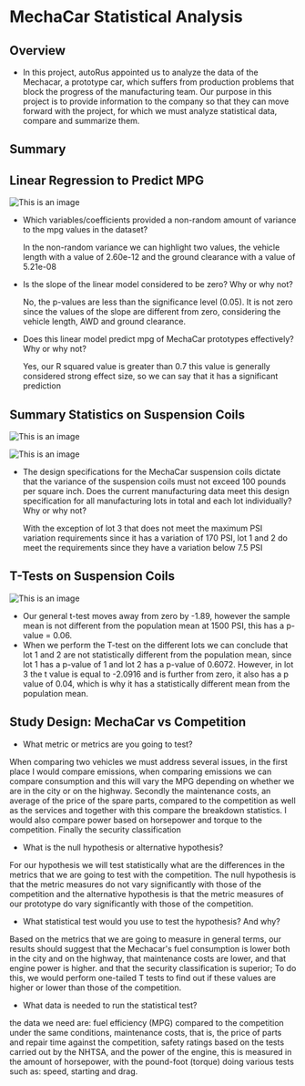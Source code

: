 # MechaCar Statistical Analysis

## Overview

- In this project, autoRus appointed us to analyze the data of the Mechacar, a prototype car, which suffers from production problems that block the progress of the manufacturing team. Our purpose in this project is to provide information to the company so that they can move forward with the project, for which we must analyze statistical data, compare and summarize them.

## Summary

## Linear Regression to Predict MPG

![This is an image](https://i.pinimg.com/originals/20/c4/a5/20c4a549c0ddc8301692122995fdbe22.png)

- Which variables/coefficients provided a non-random amount of variance to the mpg values in the dataset?

    In the non-random variance we can highlight two values, the vehicle length with a value of 2.60e-12 and the ground clearance with a value of 5.21e-08

- Is the slope of the linear model considered to be zero? Why or why not?

    No, the p-values are less than the significance level (0.05).
    It is not zero since the values of the slope are different from zero, considering the vehicle length, AWD and ground clearance. 

- Does this linear model predict mpg of MechaCar prototypes effectively? Why or why not?

    Yes, our R squared value is greater than 0.7 this value is generally considered strong effect size, so we can say that it has a significant prediction

## Summary Statistics on Suspension Coils

![This is an image](https://i.pinimg.com/originals/51/73/bb/5173bb74a41adabd7bd68bbe93e79df8.png)

![This is an image](https://i.pinimg.com/originals/96/d4/e7/96d4e74c54b4dd855b1eea6fa98b46ab.png)

- The design specifications for the MechaCar suspension coils dictate that the variance of the suspension coils must not exceed 100 pounds per square inch. Does the current manufacturing data meet this design specification for all manufacturing lots in total and each lot individually? Why or why not?

    With the exception of lot 3 that does not meet the maximum PSI variation requirements since it has a variation of 170 PSI, lot 1 and 2 do meet the requirements since they have a variation below 7.5 PSI

## T-Tests on Suspension Coils

![This is an image](https://i.pinimg.com/originals/69/c2/2a/69c22a93f04188e5996e9e93a43dc5e4.png)

- Our general t-test moves away from zero by -1.89, however the sample mean is not different from the population mean at 1500 PSI, this has a p-value = 0.06.
- When we perform the T-test on the different lots we can conclude that lot 1 and 2 are not statistically different from the population mean, since lot 1 has a p-value of 1 and lot 2 has a p-value of 0.6072.
However, in lot 3 the t value is equal to -2.0916 and is further from zero, it also has a p value of 0.04, which is why it has a statistically different mean from the population mean.

## Study Design: MechaCar vs Competition

- What metric or metrics are you going to test?

When comparing two vehicles we must address several issues, in the first place I would compare emissions, when comparing emissions we can compare consumption and this will vary the MPG depending on whether we are in the city or on the highway.
Secondly the maintenance costs, an average of the price of the spare parts, compared to the competition as well as the services and together with this compare the breakdown statistics.
I would also compare power based on horsepower and torque to the competition. 
Finally the security classification

- What is the null hypothesis or alternative hypothesis?

For our hypothesis we will test statistically what are the differences in the metrics that we are going to test with the competition.
The null hypothesis is that the metric measures do not vary significantly with those of the competition and the alternative hypothesis is that the metric measures of our prototype do vary significantly with those of the competition.

- What statistical test would you use to test the hypothesis? And why?

Based on the metrics that we are going to measure in general terms, our results should suggest that the Mechacar's fuel consumption is lower both in the city and on the highway, that maintenance costs are lower, and that engine power is higher. and that the security classification is superior; To do this, we would perform one-tailed T tests to find out if these values are higher or lower than those of the competition.

- What data is needed to run the statistical test?

the data we need are: fuel efficiency (MPG) compared to the competition under the same conditions, maintenance costs, that is, the price of parts and repair time against the competition, safety ratings based on the tests carried out by the NHTSA, and the power of the engine, this is measured in the amount of horsepower, with the pound-foot (torque) doing various tests such as: speed, starting and drag.